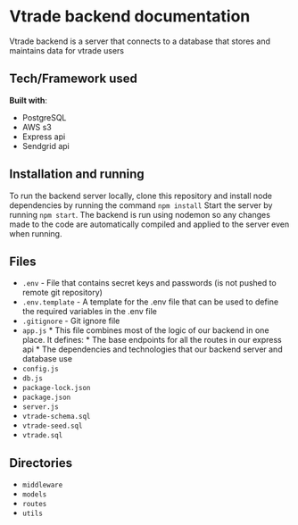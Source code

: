 # Vtrade backend documentation

Vtrade backend is a server that connects to a database that stores and maintains data for vtrade users

## Tech/Framework used

**Built with**:
- PostgreSQL
- AWS s3
- Express api
- Sendgrid api

## Installation and running
To run the backend server locally, clone this repository and install node dependencies by running the command `npm install`
Start the server by running `npm start`.
The backend is run using nodemon so any changes made to the code are automatically compiled and applied to the server even when running.

## Files
- `.env` - File that contains secret keys and passwords (is not pushed to remote git repository)
- `.env.template` - A template for the .env file that can be used to define the required variables in the .env file
- `.gitignore` - Git ignore file
- `app.js` * This file combines most of the logic of our backend in one place. It defines:
                * The base endpoints for all the routes in our express api
                * The dependencies and technologies that our backend server and database use
- `config.js` 
- `db.js`
- `package-lock.json`
- `package.json`
- `server.js`
- `vtrade-schema.sql`
- `vtrade-seed.sql`
- `vtrade.sql`

## Directories

- `middleware`
- `models`
- `routes`
- `utils`
